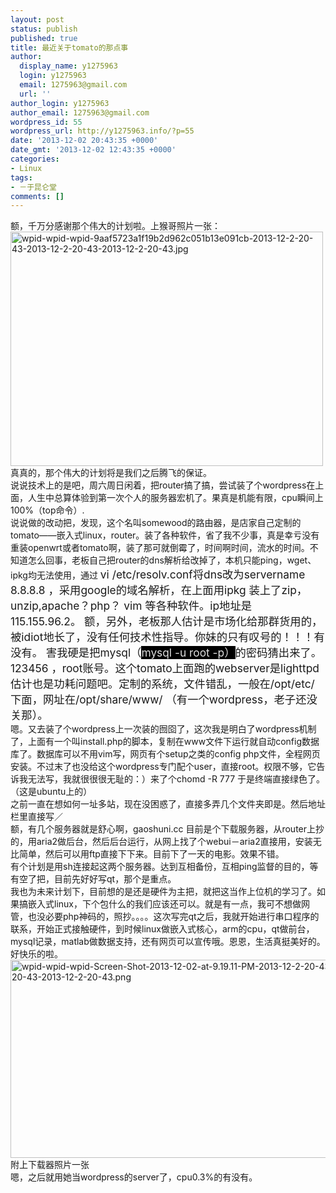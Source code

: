 ```yaml
---
layout: post
status: publish
published: true
title: 最近关于tomato的那点事
author:
  display_name: y1275963
  login: y1275963
  email: 1275963@gmail.com
  url: ''
author_login: y1275963
author_email: 1275963@gmail.com
wordpress_id: 55
wordpress_url: http://y1275963.info/?p=55
date: '2013-12-02 20:43:35 +0000'
date_gmt: '2013-12-02 12:43:35 +0000'
categories:
- Linux
tags:
- －于昆仑堂
comments: []
---
```

<p>额，千万分感谢那个伟大的计划啦。上猴哥照片一张：<br />
<img src="http://y1275963.info/wordpress/wp-content/uploads/2014/03/wpid-wpid-wpid-9aaf5723a1f19b2d962c051b13e091cb-2013-12-2-20-43-2013-12-2-20-43-2013-12-2-20-43.jpg" alt="wpid-wpid-wpid-9aaf5723a1f19b2d962c051b13e091cb-2013-12-2-20-43-2013-12-2-20-43-2013-12-2-20-43.jpg" width="500" height="375"><br />
真真的，那个伟大的计划将是我们之后腾飞的保证。<br />
说说技术上的是吧，周六周日闲着，把router搞了搞，尝试装了个wordpress在上面，人生中总算体验到第一次个人的服务器宏机了。果真是机能有限，cpu瞬间上100%（top命令）.<br />
说说做的改动把，发现，这个名叫somewood的路由器，是店家自己定制的tomato——嵌入式linux，router。装了各种软件，省了我不少事，真是幸亏没有重装openwrt或者tomato啊，装了那可就倒霉了，时间啊时间，流水的时间。不知道怎么回事，老板自己把router的dns解析给改掉了，本机只能ping，wget、ipkg均无法使用，通过 <span style="font-size: 13pt;">vi /etc/resolv.conf将dns改为servername 8.8.8.8 ，采用google的域名解析，在上面用ipkg 装上了zip，unzip,apache？php？ vim 等各种软件。ip地址是 115.155.96.2。 额，另外，老板那人估计是市场化给那群货用的，被idiot地长了，没有任何技术性指导。你妹的只有叹号的！！！有没有。 害我硬是把mysql（</span><span style="font-size: 13pt; color: rgb(223,223,223); background-color: rgb(0,0,0);">mysql -u root -p）</span><span style="font-size: 13pt;">的密码猜出来了。123456 ，root账号。这个tomato上面跑的webserver是lighttpd估计也是功耗问题吧。定制的系统，文件错乱，一般在/opt/etc/ 下面，网址在/opt/share/www/ （有一个wordpress，老子还没关那）。</span><br />
嗯。又去装了个wordpress上一次装的囫囵了，这次我是明白了wordpress机制了，上面有一个叫install.php的脚本，复制在www文件下运行就自动config数据库了。数据库可以不用vim写，网页有个setup之类的config php文件，全程网页安装。不过末了也没给这个wordpress专门配个user，直接root。权限不够，它告诉我无法写，我就很很很无耻的：）来了个chomd -R 777 于是终端直接绿色了。（这是ubuntu上的）<br />
之前一直在想如何一址多站，现在没困惑了，直接多弄几个文件夹即是。然后地址栏里直接写／<br />
额，有几个服务器就是舒心啊，gaoshuni.cc 目前是个下载服务器，从router上抄的，用aria2做后台，然后后台运行，从网上找了个webui－aria2直接用，安装无比简单，然后可以用ftp直接下下来。目前下了一天的电影。效果不错。<br />
有个计划是用sh连接起这两个服务器。达到互相备份，互相ping监督的目的，等有空了把，目前先好好写qt，那个是重点。<br />
我也为未来计划下，目前想的是还是硬件为主把，就把这当作上位机的学习了。如果搞嵌入式linux，下个包什么的我们应该还可以。就是有一点，我可不想做网管，也没必要php神码的，照抄。。。。这次写完qt之后，我就开始进行串口程序的联系，开始正式接触硬件，到时候linux做嵌入式核心，arm的cpu，qt做前台，mysql记录，matlab做数据支持，还有网页可以宣传哦。恩恩，生活真挺美好的。<br />
好快乐的啦。<br />
<img src="http://y1275963.info/wordpress/wp-content/uploads/2014/03/wpid-wpid-wpid-Screen-Shot-2013-12-02-at-9.19.11-PM-2013-12-2-20-43-2013-12-2-20-43-2013-12-2-20-43.png" alt="wpid-wpid-wpid-Screen-Shot-2013-12-02-at-9.19.11-PM-2013-12-2-20-43-2013-12-2-20-43-2013-12-2-20-43.png" width="600" height="317"><br />
附上下载器照片一张<br />
嗯，之后就用她当wordpress的server了，cpu0.3%的有没有。</p>
